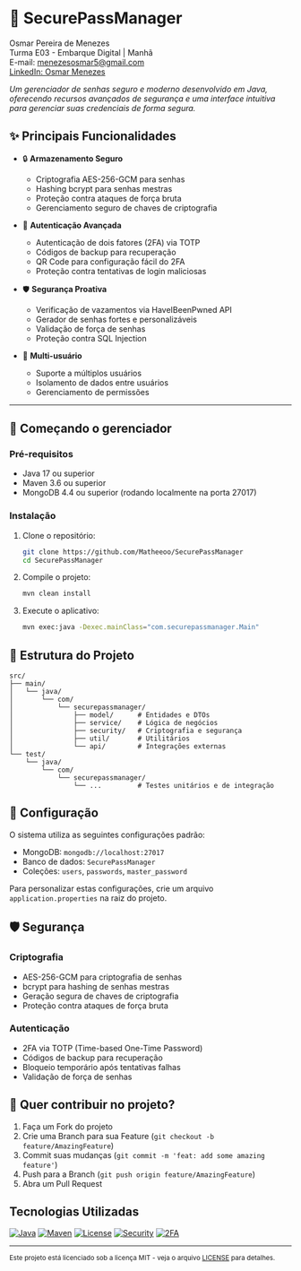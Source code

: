# 🔐 SecurePassManager
Osmar Pereira de Menezes<br/>
Turma E03 - Embarque Digital | Manhã <br/>
E-mail: menezesosmar5@gmail.com<br/>
[LinkedIn: Osmar Menezes](https://www.linkedin.com/in/osmarmenezes/)<br/>

*Um gerenciador de senhas seguro e moderno desenvolvido em Java, oferecendo recursos avançados de segurança e uma interface intuitiva para gerenciar suas credenciais de forma segura.*

## ✨ Principais Funcionalidades

- 🔒 **Armazenamento Seguro**
  - Criptografia AES-256-GCM para senhas
  - Hashing bcrypt para senhas mestras
  - Proteção contra ataques de força bruta
  - Gerenciamento seguro de chaves de criptografia

- 🔐 **Autenticação Avançada**
  - Autenticação de dois fatores (2FA) via TOTP
  - Códigos de backup para recuperação
  - QR Code para configuração fácil do 2FA
  - Proteção contra tentativas de login maliciosas

- 🛡️ **Segurança Proativa**
  - Verificação de vazamentos via HaveIBeenPwned API
  - Gerador de senhas fortes e personalizáveis
  - Validação de força de senhas
  - Proteção contra SQL Injection

- 👥 **Multi-usuário**
  - Suporte a múltiplos usuários
  - Isolamento de dados entre usuários
  - Gerenciamento de permissões
--- 

## 🚀 Começando o gerenciador

### Pré-requisitos

- Java 17 ou superior
- Maven 3.6 ou superior
- MongoDB 4.4 ou superior (rodando localmente na porta 27017)

### Instalação

1. Clone o repositório:
   ```bash
   git clone https://github.com/Matheeoo/SecurePassManager
   cd SecurePassManager
   ```

2. Compile o projeto:
   ```bash
   mvn clean install
   ```

3. Execute o aplicativo:
   ```bash
   mvn exec:java -Dexec.mainClass="com.securepassmanager.Main"
   ```

## 📁 Estrutura do Projeto

```
src/
├── main/
│   └── java/
│       └── com/
│           └── securepassmanager/
│               ├── model/      # Entidades e DTOs
│               ├── service/    # Lógica de negócios
│               ├── security/   # Criptografia e segurança
│               ├── util/       # Utilitários
│               └── api/        # Integrações externas
└── test/
    └── java/
        └── com/
            └── securepassmanager/
                └── ...         # Testes unitários e de integração
```

## 🔧 Configuração

O sistema utiliza as seguintes configurações padrão:

- MongoDB: `mongodb://localhost:27017`
- Banco de dados: `SecurePassManager`
- Coleções: `users`, `passwords`, `master_password`

Para personalizar estas configurações, crie um arquivo `application.properties` na raiz do projeto.

## 🛡️ Segurança

### Criptografia
- AES-256-GCM para criptografia de senhas
- bcrypt para hashing de senhas mestras
- Geração segura de chaves de criptografia
- Proteção contra ataques de força bruta

### Autenticação
- 2FA via TOTP (Time-based One-Time Password)
- Códigos de backup para recuperação
- Bloqueio temporário após tentativas falhas
- Validação de força de senhas

## 🤝 Quer contribuir no projeto?

1. Faça um Fork do projeto
2. Crie uma Branch para sua Feature (`git checkout -b feature/AmazingFeature`)
3. Commit suas mudanças (`git commit -m 'feat: add some amazing feature'`)
4. Push para a Branch (`git push origin feature/AmazingFeature`)
5. Abra um Pull Request


## Tecnologias Utilizadas
[![Java](https://img.shields.io/badge/Java-17-orange.svg)](https://www.oracle.com/java/technologies/javase/jdk17-archive-downloads.html)
[![Maven](https://img.shields.io/badge/Maven-3.6+-blue.svg)](https://maven.apache.org/)
[![License](https://img.shields.io/badge/License-MIT-green.svg)](LICENSE)
[![Security](https://img.shields.io/badge/Security-AES%2Fbcrypt-yellow.svg)](https://www.bouncycastle.org/)
[![2FA](https://img.shields.io/badge/2FA-TOTP%20%7C%20QR%20Code-blueviolet.svg)](https://github.com/google/google-authenticator)

---

<sub>Este projeto está licenciado sob a licença MIT - veja o arquivo [LICENSE](LICENSE) para detalhes.<sub/>

